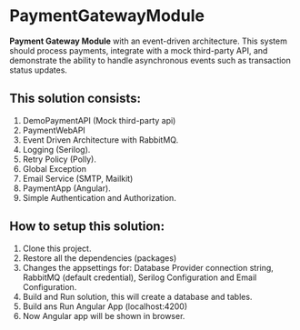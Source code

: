 # PaymentGatewayModule
**Payment Gateway Module** with an event-driven architecture. This system should process payments, integrate with a mock third-party API, and demonstrate the ability to handle asynchronous events such as transaction status updates.

## This solution consists:
1. DemoPaymentAPI (Mock third-party api)
2. PaymentWebAPI
3. Event Driven Architecture with RabbitMQ.
4. Logging (Serilog).
5. Retry Policy (Polly).
6. Global Exception
7. Email Service (SMTP, Mailkit)
8. PaymentApp (Angular).
9. Simple Authentication and Authorization.

## How to setup this solution:
1. Clone this project.
2. Restore all the dependencies (packages)
3. Changes the appsettings for: Database Provider connection string, RabbitMQ (default credential), Serilog Configuration and Email Configuration.
4. Build and Run solution, this will create a database and tables.
5. Build ans Run Angular App (localhost:4200)
6. Now Angular app will be shown in browser.
